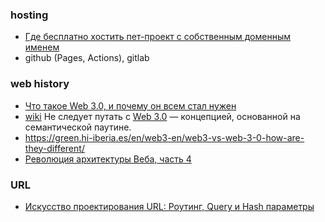 ### hosting
- [Где бесплатно хостить пет-проект с собственным доменным именем](https://habr.com/ru/articles/910050/)
- github (Pages, Actions), gitlab

### web history 
- [Что такое Web 3.0, и почему он всем стал нужен](https://habr.com/ru/articles/653533/)
- [wiki](https://ru.wikipedia.org/wiki/Web3) Не следует путать с [Web 3.0](https://ru.wikipedia.org/wiki/Web_3.0) — концепцией, основанной на семантической паутине.
- https://green.hi-iberia.es/en/web3-en/web3-vs-web-3-0-how-are-they-different/
- [Революция архитектуры Веба, часть 4](https://habr.com/ru/articles/943606/)

### URL
- [Искусство проектирования URL: Роутинг, Query и Hash параметры](https://habr.com/ru/articles/943918/)
